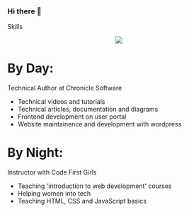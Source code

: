 ### Hi there 👋

Skills

<p align="center">
  <a href="https://skillicons.dev">
    <img src="https://skillicons.dev/icons?i=html,css,js,mysql,java,php,docker,bootstrap,git,github,idea,ai,vscode,wordpress" />
  </a>
</p>

# By Day:
Technical Author at Chronicle Software
- Technical videos and tutorials
- Technical articles, documentation and diagrams
- Frontend development on user portal
- Website maintainence and development with wordpress

# By Night:
Instructor with Code First Girls
- Teaching 'introduction to web development' courses 
- Helping women into tech
- Teaching HTML, CSS and JavaScript basics
